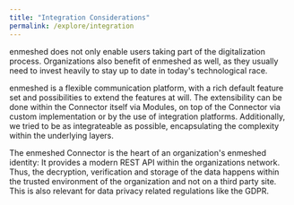 ```yaml
---
title: "Integration Considerations"
permalink: /explore/integration
---
```


enmeshed does not only enable users taking part of the digitalization process. Organizations also benefit of enmeshed as well, as they usually need to invest heavily to stay up to date in today's technological race.

enmeshed is a flexible communication platform, with a rich default feature set and possibilities to extend the features at will. The extensibility can be done within the Connector itself via Modules, on top of the Connector via custom implementation or by the use of integration platforms. Additionally, we tried to be as integrateable as possible, encapsulating the complexity within the underlying layers.

The enmeshed Connector is the heart of an organization's enmeshed identity: It provides a modern REST API within the organizations network. Thus, the decryption, verification and storage of the data happens within the trusted environment of the organization and not on a third party site. This is also relevant for data privacy related regulations like the GDPR.
